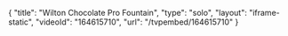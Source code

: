 {
    "title": "Wilton Chocolate Pro Fountain",
    "type": "solo",
    "layout": "iframe-static",
    "videoId": "164615710",
    "url": "\/tvpembed\/164615710"
}